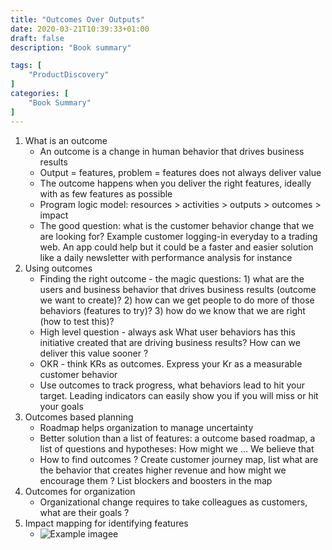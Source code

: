 ```yaml
---
title: "Outcomes Over Outputs"
date: 2020-03-21T10:39:33+01:00
draft: false
description: "Book summary"

tags: [ 
    "ProductDiscovery"
]
categories: [
    "Book Summary"
]
---
```



<!--more--> 



1. What is an outcome
    * An outcome is a change in human behavior that drives business results
    * Output = features, problem = features does not always deliver value
    * The outcome happens when you deliver the right features, ideally with as few features as possible
    * Program logic model: resources > activities > outputs > outcomes > impact
    * The good question: what is the customer behavior change that we are looking for? Example customer logging-in everyday to a trading web. An app could help but it could be a faster and easier solution like a daily newsletter with performance analysis for instance
2. Using outcomes
    * Finding the right outcome - the magic questions: 1) what are the users and business behavior that drives business results (outcome we want to create)? 2) how can we get people to do more of those behaviors (features to try)? 3) how do we know that we are right (how to test this)?
    * High level question - always ask What  user behaviors has this initiative created that are driving business results? How can we deliver this value sooner ?
    * OKR - think KRs as outcomes. Express your Kr as a measurable customer behavior 
    * Use outcomes to track progress, what behaviors lead to hit your target. Leading indicators can easily show you if you will miss or hit your goals
3. Outcomes based planning
    * Roadmap helps organization to manage uncertainty
    * Better solution than a list of features: a outcome based roadmap, a list of questions and hypotheses: How might we … We believe that 
    * How to find outcomes ? Create customer journey map, list what are the behavior that creates higher revenue and how might we encourage them ? List blockers and boosters in the map
3. Outcomes for organization
    * Organizational change requires to take colleagues as customers, what are their goals ?
4. Impact mapping for identifying features
    * ![Example imagee](/posts/outcomes_over_outputs/OutcomesOverOutputs1.jpg)